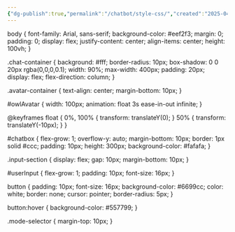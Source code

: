 ```yaml
---
{"dg-publish":true,"permalink":"/chatbot/style-css/","created":"2025-04-28T08:38:46.605+02:00","updated":"2025-04-28T08:53:48.061+02:00"}
---
```




body {
    font-family: Arial, sans-serif;
    background-color: #eef2f3;
    margin: 0;
    padding: 0;
    display: flex;
    justify-content: center;
    align-items: center;
    height: 100vh;
}

.chat-container {
    background: #fff;
    border-radius: 10px;
    box-shadow: 0 0 20px rgba(0,0,0,0.1);
    width: 90%;
    max-width: 400px;
    padding: 20px;
    display: flex;
    flex-direction: column;
}

.avatar-container {
    text-align: center;
    margin-bottom: 10px;
}

#owlAvatar {
    width: 100px;
    animation: float 3s ease-in-out infinite;
}

@keyframes float {
    0%, 100% { transform: translateY(0); }
    50% { transform: translateY(-10px); }
}

#chatbox {
    flex-grow: 1;
    overflow-y: auto;
    margin-bottom: 10px;
    border: 1px solid #ccc;
    padding: 10px;
    height: 300px;
    background-color: #fafafa;
}

.input-section {
    display: flex;
    gap: 10px;
    margin-bottom: 10px;
}

#userInput {
    flex-grow: 1;
    padding: 10px;
    font-size: 16px;
}

button {
    padding: 10px;
    font-size: 16px;
    background-color: #6699cc;
    color: white;
    border: none;
    cursor: pointer;
    border-radius: 5px;
}

button:hover {
    background-color: #557799;
}

.mode-selector {
    margin-top: 10px;
}
